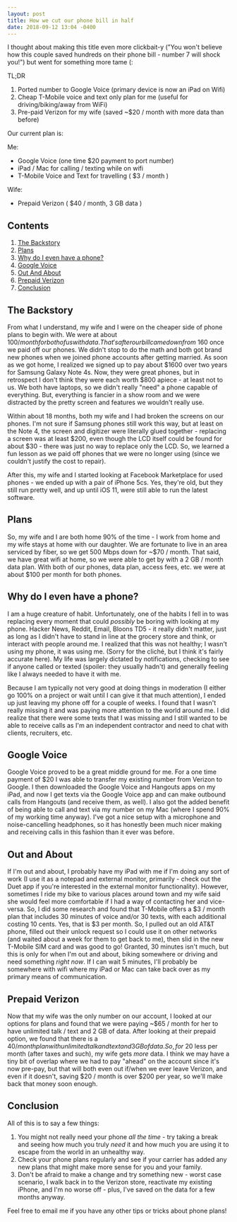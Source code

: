 ```yaml
---
layout: post
title: How we cut our phone bill in half
date: 2018-09-12 13:04 -0400
---
```


I thought about making this title even more clickbait-y ("You won't believe how
this couple saved hundreds on their phone bill - number 7 will shock you!") but
went for something more tame (:

TL;DR
1. Ported number to Google Voice (primary device is now an iPad on Wifi)
2. Cheap T-Mobile voice and text only plan for me (useful for
   driving/biking/away from WiFi)
3. Pre-paid Verizon for my wife (saved ~$20 / month with more data than before)

Our current plan is:

Me:
* Google Voice (one time $20 payment to port number)
* iPad / Mac for calling / texting while on wifi
* T-Mobile Voice and Text for travelling ( $3 / month )

Wife:
* Prepaid Verizon ( $40 / month, 3 GB data )

## Contents
1. [The Backstory](#the-backstory)
2. [Plans](#plans)
3. [Why do I even have a phone?](#why-do-i-even-have-a-phone)
4. [Google Voice](#google-voice)
5. [Out And About](#out-and-about)
6. [Prepaid Verizon](#prepaid-verizon)
7. [Conclusion](#conclusion)

## The Backstory

From what I understand, my wife and I were on the cheaper side of phone plans to
begin with. We were at about $100 / month for both of us with data. That's after
our bill came down from ~$160 once we paid off our phones. We didn't stop to do
the math and both got brand new phones when we joined phone accounts after
getting married. As soon as we got home, I realized we signed up to pay about
$1600 over two years for Samsung Galaxy Note 4s. Now, they were great phones,
but in retrospect I don't think they were each worth $800 apiece - at least not
to us. We both have laptops, so we didn't really "need" a phone capable of
everything. But, everything is fancier in a show room and we were distracted by
the pretty screen and features we wouldn't really use.

Within about 18 months, both my wife and I had broken the screens on our
phones. I'm not sure if Samsung phones still work this way, but at least on the
Note 4, the screen and digitizer were literally glued together - replacing a
screen was at least $200, even though the LCD itself could be found for about
$30 - there was just no way to replace only the LCD. So, we learned a fun lesson
as we paid off phones that we were no longer using (since we couldn't justify
the cost to repair).

After this, my wife and I started looking at Facebook Marketplace for used
phones - we ended up with a pair of iPhone 5cs. Yes, they're old, but they still
run pretty well, and up until iOS 11, were still able to run the latest
software.

## Plans

So, my wife and I are both home 90% of the time - I work from home and my wife
stays at home with our daughter. We are fortunate to live in an area serviced by
fiber, so we get 500 Mbps down for ~$70 / month. That said, we have great wifi
at home, so we were able to get by with a 2 GB / month data plan. With both of
our phones, data plan, access fees, etc. we were at about $100 per month for
both phones.

## Why do I even have a phone?

I am a huge creature of habit. Unfortunately, one of the habits I fell in to was
replacing every moment that could _possibly_ be boring with looking at my phone.
Hacker News, Reddit, Email, Bloons TD5 - it really didn't matter, just as long
as I didn't have to stand in line at the grocery store and think, or interact
with people around me. I realized that this was not healthy; I wasn't using my
phone, it was using me. (Sorry for the cliché, but I think it's fairly accurate
here). My life was largely dictated by notifications, checking to see if anyone
called or texted (spoiler: they usually hadn't) and generally feeling like I
always needed to have it with me.

Because I am typically not very good at doing things in moderation (I either go
100% on a project or wait until I can give it that much attention), I ended up
just leaving my phone off for a couple of weeks. I found that I wasn't really
missing it and was paying more attention to the world around me. I did realize
that there were some texts that I was missing and I still wanted to be able to
receive calls as I'm an independent contractor and need to chat with clients,
recruiters, etc.

## Google Voice

Google Voice proved to be a great middle ground for me. For a one time payment
of $20 I was able to transfer my existing number from Verizon to Google. I then
downloaded the Google Voice and Hangouts apps on my iPad, and now I get texts
via the Google Voice app and can make outbound calls from Hangouts (and receive
them, as well). I also got the added benefit of being able to call and text via
my number on my Mac (where I spend 90% of my working time anyway). I've got a
nice setup with a microphone and noise-cancelling headphones, so it has honestly
been much nicer making and receiving calls in this fashion than it ever was
before.

## Out and About

If I'm out and about, I probably have my iPad with me if I'm doing any sort of
work (I use it as a notepad and external monitor, primarily - check out the Duet
app if you're interested in the external monitor functionality). However,
sometimes I ride my bike to various places around town and my wife said she
would feel more comfortable if I had a way of contacting her and vice-versa. So,
I did some research and found that T-Mobile offers a $3 / month plan that
includes 30 minutes of voice and/or 30 texts, with each additional costing 10
cents. Yes, that is $3 per month. So, I pulled out an old AT&T phone, filled out
their unlock request so I could use it on other networks (and waited about a
week for them to get back to me), then slid in the new T-Mobile SIM card and was
good to go! Granted, 30 minutes isn't much, but this is only for when I'm out
and about, biking somewhere or driving and need something _right now_. If I can
wait 5 minutes, I'll probably be somewhere with wifi where my iPad or Mac can
take back over as my primary means of communication.

## Prepaid Verizon

Now that my wife was the only number on our account, I looked at our options for
plans and found that we were paying ~$65 / month for her to have unlimited talk
/ text and 2 GB of data. After looking at their prepaid option, we found that
there is a $40 / month plan with unlimited talk and text and 3 GB of data. So,
for ~$20 less per month (after taxes and such), my wife gets _more_ data. I
think we may have a tiny bit of overlap where we had to pay "ahead" on the
account since it's now pre-pay, but that will both even out if/when we ever
leave Verizon, and even if it doesn't, saving $20 / month is over $200 per year,
so we'll make back that money soon enough.

## Conclusion

All of this is to say a few things:

1. You might not really need your phone _all the time_ - try taking a break and
   seeing how much you truly _need_ it and how much you are using it to escape
from the world in an unhealthy way.
2. Check your phone plans regularly and see if your carrier has added any new
   plans that might make more sense for you and your family.
3. Don't be afraid to make a change and try something new - worst case scenario,
   I walk back in to the Verizon store, reactivate my existing iPhone, and I'm
no worse off - plus, I've saved on the data for a few months anyway.

Feel free to email me if you have any other tips or tricks about phone plans!

